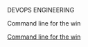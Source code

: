 DEVOPS ENGINEERING

Command line for the win

<a href="https://cmdchallenge.com">Command line for the win
</a>